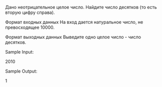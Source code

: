 

Дано неотрицательное целое число. Найдите число десятков (то есть вторую цифру справа). 

Формат входных данных
На вход дается натуральное число, не превосходящее 10000.

Формат выходных данных
Выведите одно целое число - число десятков.

Sample Input:

2010

Sample Output:

1

